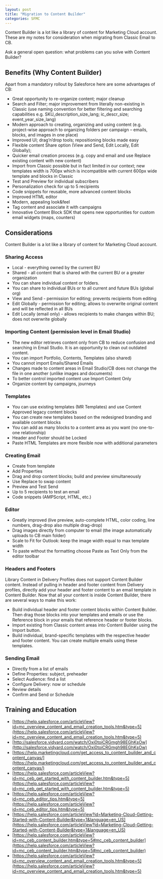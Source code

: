 ```yaml
---
layout: post
title: "Migration to Content Builder"
categories: SFMC
---
```


Content Builder is a lot like a library of content for Marketing Cloud account. These are my notes for consideration when migrating from Classic Email to CB.

Ask a general open question: what problems can you solve with Content Builder?


## Benefits (Why Content Builder)

Apart from a mandatory rollout by Salesforce here are some advantages of CB:


*   Great opportunity to re-organize content; major cleanup
*   Search and Filter; major improvement from literally non-existing in Classic (use naming convention for better filtering and searching capabilities e.g. SKU_description_size_lang; ic_descr_size; event_year_size_lang)
*   Modern approach to creating, organizing and using content (e.g. project-wise approach to organizing folders per campaign – emails, blocks, and images in one place)
*   Improved UI; drag’n’drop tools; repositioning blocks made easy
*   Flexible content Share option (View and Send, Edit Locally, Edit Globally); 
*   Quicker email creation process (e.g. copy and email and use Replace existing content with new content)
*   Import from Classic possible but in fact limited in our context; new templates width is 700px which is incompatible with current 600px wide template and blocks in Classic
*   Test and Preview for individual subscribers
*   Personalization check for up to 5 recipients
*   Code snippets for reusable, more advanced content blocks
*   Improved HTML editor
*   Modern, appealing look&feel
*   Tag content and associate it with campaigns
*   Innovative Content Block SDK that opens new opportunities for custom email widgets (maps, counters)


## Considerations

Content Builder is a lot like a library of content for Marketing Cloud account. 


### Sharing Access



*   Local - everything owned by the current BU
*   Shared - all content that is shared with the current BU or a greater organization
*   You can share individual content or folders.
*   You can share to individual BUs or to all current and future BUs (global org)
*   View and Send - permission for editing; prevents recipients from editing
*   Edit Globally - permission for editing; allows to overwrite original content and will be reflected in all BUs
*   Edit Locally (email only) - allows recipients to make changes within BU; does not overwrite globally


### Importing Content (permission level in Email Studio)



*   The new editor retrieves content only from CB to reduce confusion and searching in Email Studio. It is an opportunity to clean out outdated content.
*   You can import Portfolio, Contents, Templates (also shared)
*   You cannot import Emails/Shared Emails
*   Changes made to content areas in Email Studio/CB does not change the file in one another (unlike images and documents)
*   To better control imported content use Import Content Only
*   Organize content by campaigns, journeys


### Templates



*   You can use existing templates (MR Templates) and use Content Approved legacy content blocks
*   You can create new templates based on the redesigned branding and available content blocks
*   You can add as many blocks to a content area as you want (no one-to-one relationship)
*   Header and Footer should be Locked
*   Paste HTML Templates are more flexible now with additional parameters


### Creating Email



*   Create from template
*   Add Properties
*   Drag and drop content blocks; build and preview simultaneously
*   Use Replace to swap content
*   Preview and Test Send
*   Up to 5 recipients to test an email
*   Code snippets (AMPScript, HTML, etc.)


### Editor



*   Greatly improved (live preview, auto-complete HTML, color coding, line numbers, drag-drop also multiple drag-drop)
*   Drag images directly from computer to email (the image automatically uploads to CB main folder)
*   Scale to Fit for Outlook: keep the image width equal to max template width
*   To paste without the formatting choose Paste as Text Only from the editor toolbar


### Headers and Footers

Library Content in Delivery Profiles does not support Content Builder content. Instead of pulling in header and footer content from Delivery profiles, directly add your header and footer content to an email template in Content Builder. Now that all your content is inside Content Builder, there are several ways to make this work:



*   Build individual header and footer content blocks within Content Builder. Then drag those blocks into your templates and emails or use the Reference block in your emails that reference header or footer blocks.
*   Import existing from Classic content areas into Content Builder using the Import button.
*   Build individual, brand-specific templates with the respective header and footer content. You can create multiple emails using these templates.


### Sending Email



*   Directly from a list of emails
*   Define Properties: subject, preheader
*   Select Audience: find a list
*   Configure Delivery: now or schedule
*   Review details
*   Confirm and Send or Schedule


## Training and Education



*   [https://help.salesforce.com/articleView?id=mc_overview_content_and_email_creation_tools.htm&type=5](https://help.salesforce.com/articleView?id=mc_overview_content_and_email_creation_tools.htm&type=5)
*   [http://salesforce.vidyard.com/watch/Oxi0toiCRGmgh98EGhKsOw](http://salesforce.vidyard.com/watch/Oxi0toiCRGmgh98EGhKsOw)
*   [https://help.marketingcloud.com/get_access_to_content_builder_and_content_canvas/](https://help.marketingcloud.com/get_access_to_content_builder_and_content_canvas/)
*   [https://help.salesforce.com/articleView?id=mc_ceb_get_started_with_content_builder.htm&type=5](https://help.salesforce.com/articleView?id=mc_ceb_get_started_with_content_builder.htm&type=5)
*   [https://help.salesforce.com/articleView?id=mc_ceb_editor_tips.htm&type=5](https://help.salesforce.com/articleView?id=mc_ceb_editor_tips.htm&type=5)
*   [https://help.salesforce.com/articleView?id=Marketing-Cloud-Getting-Started-with-Content-Builder&type=1&language=en_US](https://help.salesforce.com/articleView?id=Marketing-Cloud-Getting-Started-with-Content-Builder&type=1&language=en_US)
*   [https://help.salesforce.com/articleView?id=mc_ceb_content_builder.htm&type=5#mc_ceb_content_builder](https://help.salesforce.com/articleView?id=mc_ceb_content_builder.htm&type=5#mc_ceb_content_builder)
*   [https://help.salesforce.com/articleView?id=mc_overview_content_and_email_creation_tools.htm&type=5](https://help.salesforce.com/articleView?id=mc_overview_content_and_email_creation_tools.htm&type=5)